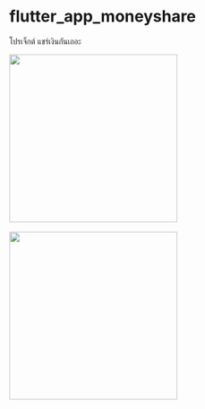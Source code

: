 # flutter_app_moneyshare

โปรเจ็กต์ แชร์เงินกันเถอะ

<img src="https://user-images.githubusercontent.com/89175047/139036412-136a2578-7e21-4f64-a6d5-eda3d0c0fc3d.png" width="300">
<br><br>
<img src="https://user-images.githubusercontent.com/89175047/139036489-a6240593-dc3e-4e95-a69b-fd84202f854e.png" width="300">
